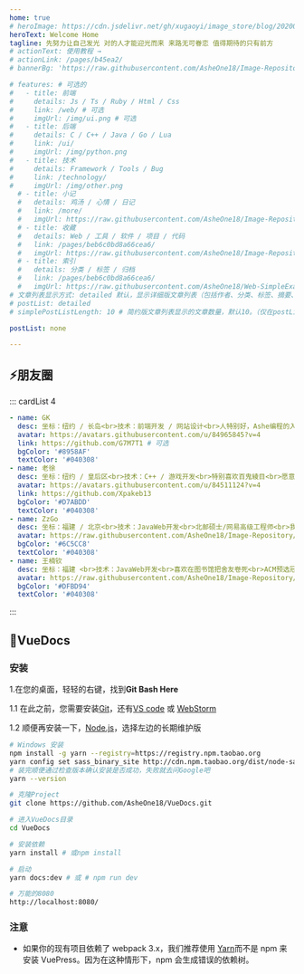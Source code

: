 ```yaml
---
home: true
# heroImage: https://cdn.jsdelivr.net/gh/xugaoyi/image_store/blog/20200409124835.png
heroText: Welcome Home
tagline: 先努力让自己发光 对的人才能迎光而来 来路无可眷恋 值得期待的只有前方
# actionText: 使用教程 →
# actionLink: /pages/b45ea2/
# bannerBg: 'https://raw.githubusercontent.com/AsheOne18/Image-Repository/main/Image/bg02.jpg' # auto => 网格纹背景(有bodyBgImg时无背景)，默认 | none => 无 | '大图地址' | background: 自定义背景样式     

# features: # 可选的
#   - title: 前端
#     details: Js / Ts / Ruby / Html / Css
#     link: /web/ # 可选
#     imgUrl: /img/ui.png # 可选
#   - title: 后端
#     details: C / C++ / Java / Go / Lua
#     link: /ui/
#     imgUrl: /img/python.png
#   - title: 技术
#     details: Framework / Tools / Bug
#     link: /technology/
#     imgUrl: /img/other.png
  # - title: 小记
  #   details: 鸡汤 / 心情 / 日记
  #   link: /more/
  #   imgUrl: https://raw.githubusercontent.com/AsheOne18/Image-Repository/main/Image/qin.png
  # - title: 收藏
  #   details: Web / 工具 / 软件 / 项目 / 代码
  #   link: /pages/beb6c0bd8a66cea6/
  #   imgUrl: https://raw.githubusercontent.com/AsheOne18/Image-Repository/main/Image/ZzGo.png
  # - title: 索引
  #   details: 分类 / 标签 / 归档
  #   link: /pages/beb6c0bd8a66cea6/
  #   imgUrl: https://raw.githubusercontent.com/AsheOne18/Web-SimpleExample-MusicPlayer/main/img/11.jpg
# 文章列表显示方式: detailed 默认，显示详细版文章列表（包括作者、分类、标签、摘要、分页等）| simple => 显示简约版文章列表（仅标题和日期）| none 不显示文章列表
# postList: detailed
# simplePostListLength: 10 # 简约版文章列表显示的文章数量，默认10。（仅在postList设置为simple时生效）

postList: none

---
```

## ⚡朋友圈
::: cardList 4
```yaml
- name: GK
  desc: 坐标：纽约 / 长岛<br>技术：前端开发 / 网站设计<br>人特别好，Ashe编程的入门导师<br>全地球上最帅的页面仔
  avatar: https://avatars.githubusercontent.com/u/84965845?v=4 
  link: https://github.com/G7M7T1 # 可选
  bgColor: '#8958AF' 
  textColor: '#040308' 
- name: 老徐
  desc: 坐标：纽约 / 皇后区<br>技术：C++ / 游戏开发<br>特别喜欢百鬼綾目<br>愿意为了她花300美金买一个枕套
  avatar: https://avatars.githubusercontent.com/u/84511124?v=4 
  link: https://github.com/Xpakeb13 
  bgColor: '#D7ABDD' 
  textColor: '#040308' 
- name: ZzGo
  desc: 坐标：福建 / 北京<br>技术：JavaWeb开发<br>北邮硕士/网易高级工程师<br>我的亲表哥，工作是教我Debug
  avatar: https://raw.githubusercontent.com/AsheOne18/Image-Repository/main/Image/ZzGo.png
  bgColor: '#6C5CC8' 
  textColor: '#040308' 
- name: 王楠钦
  desc: 坐标：福建 <br>技术：JavaWeb开发<br>喜欢在图书馆把舍友卷死<br>ACM预选冠军<br>初中同学，好久不见
  avatar: https://raw.githubusercontent.com/AsheOne18/Image-Repository/main/Image/qin.png
  bgColor: '#DFBD94' 
  textColor: '#040308' 
```
:::

## 🚀VueDocs

### 安装
1.在您的桌面，轻轻的右键，找到**Git Bash Here**

1.1 在此之前，您需要安装[Git](https://git-scm.com/downloads)，还有[VS code](https://code.visualstudio.com/) 或 [WebStorm](https://www.jetbrains.com/webstorm/)

1.2 顺便再安装一下，[Node.js](https://nodejs.org/zh-cn/)，选择左边的长期维护版

```bash
# Windows 安装
npm install -g yarn --registry=https://registry.npm.taobao.org
yarn config set sass_binary_site http://cdn.npm.taobao.org/dist/node-sass -g
# 装完顺便通过检查版本确认安装是否成功，失败就去问Google吧
yarn --version

# 克隆Project
git clone https://github.com/AsheOne18/VueDocs.git

# 进入VueDocs目录
cd VueDocs

# 安装依赖
yarn install # 或npm install 

# 启动
yarn docs:dev # 或 # npm run dev

# 万能的8080
http://localhost:8080/
```

### 注意

- 如果你的现有项目依赖了 webpack 3.x，我们推荐使用 [Yarn](https://classic.yarnpkg.com/zh-Hans/)而不是 npm 来安装 VuePress。因为在这种情形下，npm 会生成错误的依赖树。
